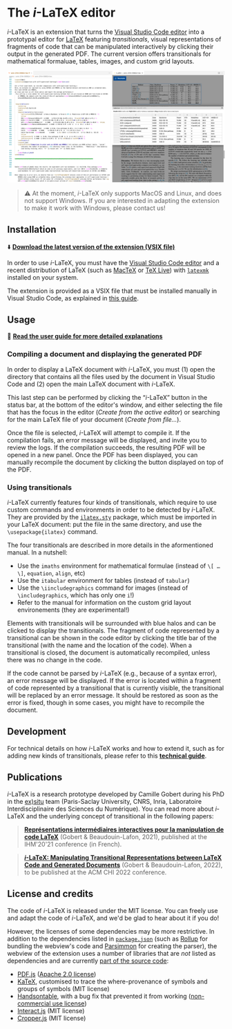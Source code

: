 # The _i_-LaTeX editor

_i_-LaTeX is an extension that turns the [Visual Studio Code editor](https://code.visualstudio.com/) into a prototypal editor for [LaTeX](https://www.latex-project.org/) featuring _transitionals_, visual representations of fragments of code that can be manipulated interactively by clicking their output in the generated PDF.
The current version offers transitionals for mathematical formaluae, tables, images, and custom grid layouts.

![Screenshot of VS Code running i-LaTeX](./misc/ilatex-screenshot.png)

> ⚠️ At the moment, _i_-LaTeX only supports MacOS and Linux, and does not support Windows. If you are interested in adapting the extension to make it work with Windows, please contact us!


## Installation

⬇️ [**Download the latest version of the extension (VSIX file)**](https://github.com/exsitu-projects/ilatex/raw/ci-vscode-extension/ilatex.vsix)



In order to use _i_-LaTeX, you must have the [Visual Studio Code editor](https://code.visualstudio.com/) and a recent distribution of LaTeX (such as [MacTeX](https://tug.org/mactex/) or [TeX Live](https://www.tug.org/texlive/)) with [`latexmk`](https://ctan.org/pkg/latexmk) installed on your system.

The extension is provided as a VSIX file that must be installed manually in Visual Studio Code, as explained in [this guide](https://code.visualstudio.com/docs/editor/extension-marketplace#_install-from-a-vsix).



## Usage

📖 [**Read the user guide for more detailed explanations**](./misc/user-guide.pdf)

### Compiling a document and displaying the generated PDF

In order to display a LaTeX document with _i_-LaTeX, you must (1) open the directory that contains all the files used by the document in Visual Studio Code and (2) open the main LaTeX document with _i_-LaTeX.

This last step can be performed by clicking the “_i_-LaTeX” button in the status bar, at the bottom of the editor's window, and either selecting the file that has the focus in the editor (_Create from the active editor_) or searching for the main LaTeX file of your document (_Create from file..._).

Once the file is selected, _i_-LaTeX will attempt to compile it.
If the compilation fails, an error message will be displayed, and invite you to review the logs.
If the compilation succeeds, the resulting PDF will be opened in a new panel.
Once the PDF has been displayed, you can manually recompile the document by clicking the button displayed on top of the PDF.

### Using transitionals

_i_-LaTeX currently features four kinds of transitionals, which require to use custom commands and environments in order to be detected by _i_-LaTeX. They are provided by the [`ilatex.sty`](./latex/ilatex.sty) package, which must be imported in your LaTeX document: put the file in the same directory, and use the `\usepackage{ilatex}` command.

The four transitionals are described in more details in the aformentioned manual. In a nutshell:

- Use the `imaths` environment for mathematical formulae (instead of `\[ … \]`, `equation`, `align`, etc)
- Use the `itabular` environment for tables (instead of `tabular`)
- Use the `\iincludegraphics` command for images (instead of `\includegraphics`, which has only one `i`!)
- Refer to the manual for information on the custom grid layout environements (they are experimental!)

Elements with transitionals will be surrounded with blue halos and can be clicked to display the transitionals.
The fragment of code represented by a transitional can be shown in the code editor by clicking the title bar of the transitional (with the name and the location of the code).
When a transitional is closed, the document is automatically recompiled, unless there was no change in the code.

If the code cannot be parsed by _i_-LaTeX (e.g., because of a syntax error), an error message will be displayed. If the error is located within a fragment of code represented by a transitional that is currently visible, the transitional will be replaced by an error message. It should be restored as soon as the error is fixed, though in some cases, you might have to recompile the document.




## Development

For technical details on how _i_-LaTeX works and how to extend it, such as for adding new kinds of transitionals, please refer to this [**technical guide**]().



## Publications

_i_-LaTeX is a research prototype developed by Camille Gobert during his PhD in the [ex)situ](https://ex-situ.lri.fr/) team (Paris-Saclay University, CNRS, Inria, Laboratoire Interdisciplinaire des Sciences du Numérique).
You can read more about _i_-LaTeX and the underlying concept of transitional in the following papers:

> [**Représentations intermédiaires interactives pour la manipulation de code LaTeX**](https://dl.acm.org/doi/10.1145/3450522.3451325)
> (Gobert & Beaudouin-Lafon, 2021), published at the IHM'20'21 conference (in French).

> [**_i_-LaTeX: Manipulating Transitional Representations between LaTeX Code and Generated Documents**](https://doi.org/10.1145/3491102.3517494)
> (Gobert & Beaudouin-Lafon, 2022), to be published at the ACM CHI 2022 conference.



## License and credits

The code of _i_-LaTeX is released under the MIT license.
You can freely use and adapt the code of _i_-LaTeX, and we'd be glad to hear about it if you do!


However, the licenses of some dependencies may be more restrictive. In addition to the dependencies listed in [`package.json`](./package.json) (such as [Rollup](https://rollupjs.org) for bundling the webview's code and [Parsimmon](https://github.com/jneen/parsimmon) for creating the parser), the webview of the extension uses a number of libraries that are _not_ listed as dependencies and are currently [part of the source code](./src/webview/template/static):

- [PDF.js](https://mozilla.github.io/pdf.js/) ([Apache 2.0 license](https://github.com/mozilla/pdf.js/blob/master/LICENSE))
- [KaTeX](https://katex.org/), customised to trace the where-provenance of symbols and groups of symbols (MIT license)
- [Handsontable](https://handsontable.com/), with a bug fix that prevented it from working ([non-commercial use license](https://github.com/handsontable/handsontable/blob/master/handsontable-non-commercial-license.pdf))
- [Interact.js](https://interactjs.io/) (MIT license)
- [Cropper.js](https://fengyuanchen.github.io/cropperjs/) (MIT license)
